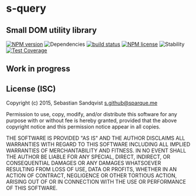# s-query

## Small DOM utility library

[![NPM version](https://img.shields.io/npm/v/s-query.svg)](https://www.npmjs.com/package/s-query) ![Dependencies](https://img.shields.io/david/sebastiansandqvist/s-query.svg) [![build status](http://img.shields.io/travis/sebastiansandqvist/s-query.svg)](https://travis-ci.org/sebastiansandqvist/s-query) [![NPM license](https://img.shields.io/npm/l/s-query.svg)](https://www.npmjs.com/package/s-query) ![Stability](https://img.shields.io/badge/stability-unstable-orange.svg) [![Test Coverage](https://codeclimate.com/github/sebastiansandqvist/s-query/badges/coverage.svg)](https://codeclimate.com/github/sebastiansandqvist/s-query)

## Work in progress

## License (ISC)
Copyright (c) 2015, Sebastian Sandqvist <s.github@sparque.me>

Permission to use, copy, modify, and/or distribute this software for any purpose with or without fee is hereby granted, provided that the above copyright notice and this permission notice appear in all copies.

THE SOFTWARE IS PROVIDED "AS IS" AND THE AUTHOR DISCLAIMS ALL WARRANTIES WITH REGARD TO THIS SOFTWARE INCLUDING ALL IMPLIED WARRANTIES OF MERCHANTABILITY AND FITNESS. IN NO EVENT SHALL THE AUTHOR BE LIABLE FOR ANY SPECIAL, DIRECT, INDIRECT, OR CONSEQUENTIAL DAMAGES OR ANY DAMAGES WHATSOEVER RESULTING FROM LOSS OF USE, DATA OR PROFITS, WHETHER IN AN ACTION OF CONTRACT, NEGLIGENCE OR OTHER TORTIOUS ACTION, ARISING OUT OF OR IN CONNECTION WITH THE USE OR PERFORMANCE OF THIS SOFTWARE.